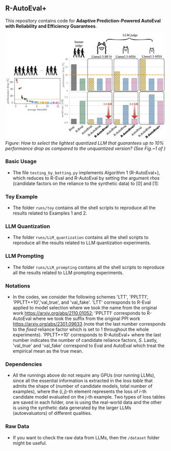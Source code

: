 ## R-AutoEval+

This repository contains code for **Adaptive Prediction-Powered AutoEval with Reliability and Efficiency Guarantees**.

![Model overview](LLM_quantization/overall.png)
*Figure: How to select the lightest quantized LLM that guarantees up to 10\% performance drop as compared to the unquantized version? (See Fig.~1 of )*

### Basic Usage

- The file `testing_by_betting.py` implements Algorithm 1 (R-AutoEval+), which reduces to R-Eval and R-AutoEval by setting the argument *rhos* (candidate factors on the reliance to the synthetic data) to [0] and [1]:

### Toy Example
    
-  The folder `runs/toy` contains all the shell scripts to reproduce all the results related to Examples 1 and 2.

### LLM Quantization
    
-  The folder `runs/LLM_quantization` contains all the shell scripts to reproduce all the results related to LLM quantization experiments.

### LLM Prompting
    
-  The folder `runs/LLM_prompting` contains all the shell scripts to reproduce all the results related to LLM prompting experiments.

### Notations

- In the codes, we consider the following schemes 'LTT', 'PPLTT1', 'PPLTT++10','val_true', and 'val_fake'. 'LTT' corresponds to R-Eval applied to model selection where we took the name from the original work https://arxiv.org/abs/2110.01052; 'PPLTT1' corresponds to R-AutoEval where we took the suffix from the original PPI work https://arxiv.org/abs/2301.09633 (note that the last number corresponds to the *fixed* reliance factor which is set to 1 throughout the whole experiments). 'PPLTT++10' corresponds to R-AutoEval+ where the last number indicates the number of candidate reliance factors, $S$. Lastly, 'val_true' and 'val_fake' correspond to Eval and AutoEval which treat the empirical mean as the true mean.


### Dependencies 

- All the runnings above do not require any GPUs (nor running LLMs), since all the essential information is extracted in the *loss table* that admits the shape of (number of candidate models, total number of examples), where the $(i,j)$-th element represents the loss of $i$-th candidate model evaluated on the $j$-th example. Two types of loss tables are saved in each folder, one is using the real-world data and the other is using the synthetic data generated by the larger LLMs (autoevaluators) of different qualities. 

### Raw Data

- If you want to check the raw data from LLMs, then the `/dataset` folder might be useful.